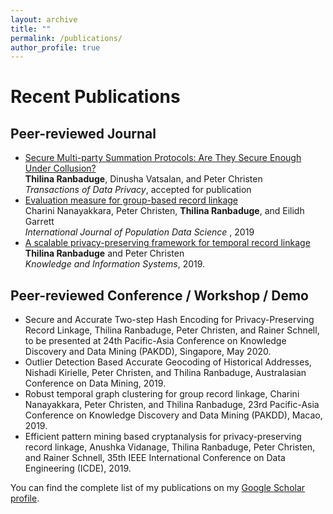 ```yaml
---
layout: archive
title: ""
permalink: /publications/
author_profile: true
---
```

# Recent Publications

## Peer-reviewed Journal
* [Secure Multi-party Summation Protocols: Are They Secure Enough Under Collusion?]()</br>
  <b>Thilina Ranbaduge</b>, Dinusha Vatsalan, and Peter Christen</br>
  <i>Transactions of Data Privacy</i>, accepted for publication
* [Evaluation measure for group-based record linkage]()</br>
  Charini Nanayakkara, Peter Christen, <b>Thilina Ranbaduge</b>, and Eilidh Garrett </br>
  <i>International Journal of Population Data Science </i>, 2019  
* [A scalable privacy-preserving framework for temporal record linkage](https://link.springer.com/article/10.1007/s10115-019-01370-1) </br>
  <b>Thilina Ranbaduge</b> and Peter Christen </br>
  <i>Knowledge and Information Systems</i>, 2019. 

## Peer-reviewed Conference / Workshop / Demo 
* Secure and Accurate Two-step Hash Encoding for Privacy-Preserving Record Linkage, Thilina Ranbaduge, Peter Christen, and Rainer Schnell, to be presented at 24th Pacific-Asia Conference on Knowledge Discovery and Data Mining (PAKDD), Singapore, May 2020.
* Outlier Detection Based Accurate Geocoding of Historical Addresses, Nishadi Kirielle, Peter Christen, and Thilina Ranbaduge, Australasian Conference on Data Mining, 2019.
* Robust temporal graph clustering for group record linkage, Charini Nanayakkara, Peter Christen, and Thilina Ranbaduge, 23rd Pacific-Asia Conference on Knowledge Discovery and Data Mining (PAKDD), Macao, 2019.
* Efficient pattern mining based cryptanalysis for privacy-preserving record linkage, Anushka Vidanage, Thilina Ranbaduge, Peter Christen, and Rainer Schnell, 35th IEEE International Conference on Data Engineering (ICDE), 2019. 


You can find the complete list of my publications on my <a href="https://scholar.google.com.au/citations?user=pXWdkr4AAAAJ&hl=en">Google Scholar profile</a>. 
